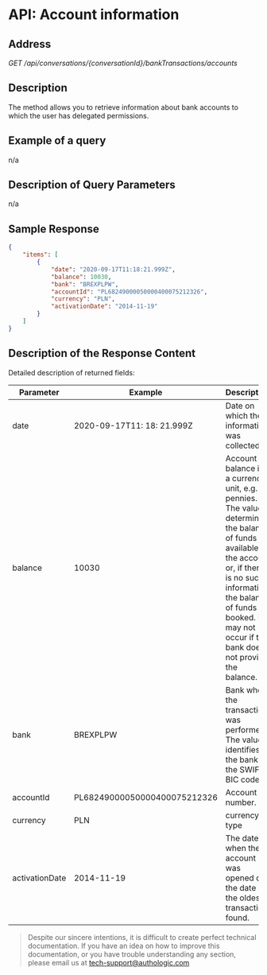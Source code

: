 # API: Account information

## Address
*GET /api/conversations/{conversationId}/bankTransactions/accounts*

## Description
The method allows you to retrieve information about bank accounts to which the user has delegated permissions.

## Example of a query
n/a

## Description of Query Parameters
n/a

## Sample Response

<!--
title: "Example of the response with a list of accounts"
-->
```json
{
    "items": [
        {
            "date": "2020-09-17T11:18:21.999Z",
            "balance": 10030,
            "bank": "BREXPLPW",
            "accountId": "PL68249000050000400075212326",
            "currency": "PLN",
            "activationDate": "2014-11-19"
        }
    ]
}
```

## Description of the Response Content

Detailed description of returned fields:

| Parameter | Example | Description |
| --------- | ------- | ----------- |
| date | 2020-09-17T11: 18: 21.999Z | Date on which the information was collected.|
| balance | 10030 | Account balance in a currency unit, e.g. in pennies. The value determines the balance of funds available on the account or, if there is no such information, the balance of funds booked. It may not occur if the bank does not provide the balance. |
| bank | BREXPLPW | Bank where the transaction was performed. The value identifies the bank as the SWIFT / BIC code. |
| accountId | PL68249000050000400075212326 | Account number. |
| currency | PLN | currency type | 
| activationDate | 2014-11-19 | The date when the account was opened or the date of the oldest transaction found. |

<!-- theme: info -->
>
> Despite our sincere intentions, it is difficult to create perfect technical documentation.
> If you have an idea on how to improve this documentation, or you have trouble understanding any section,
> please email us at tech-support@authologic.com
